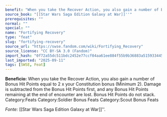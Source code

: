 ```yaml
---
benefit: "When you take the Recover Action, you also gain a number of Bonus Hit Points equal to 2 x your Constitution bonus (Minimum 2). Damage is subtracted from the Bonus Hit Points first, and any Bonus Hit Points remaining at the end of encounter are lost. Bonus Hit Points do not stack. Category:Feats Category:Soldier Bonus Feats Category:Scout Bonus Feats"
source_book: "[[Star Wars Saga Edition Galaxy at War]]''"
prerequisites: ""
normal: ""
special: ""
name: "Fortifying Recovery"
type: "feat"
slug: "fortifying-recovery"
source_url: "https://swse.fandom.com/wiki/Fortifying_Recovery"
source_license: "CC BY-SA 3.0 (Fandom)"
import_hash: "0f72a55dc511bdc2452e77ccf04aa61ee884f55b9b36883a5159334456b60374"
last_imported: "2025-09-11"
tags: [SWSE, Feat]
---
```

**Beneficio:** When you take the Recover Action, you also gain a number of Bonus Hit Points equal to 2 x your Constitution bonus (Minimum 2). Damage is subtracted from the Bonus Hit Points first, and any Bonus Hit Points remaining at the end of encounter are lost. Bonus Hit Points do not stack. Category:Feats Category:Soldier Bonus Feats Category:Scout Bonus Feats

*Fonte:* [[Star Wars Saga Edition Galaxy at War]]''.